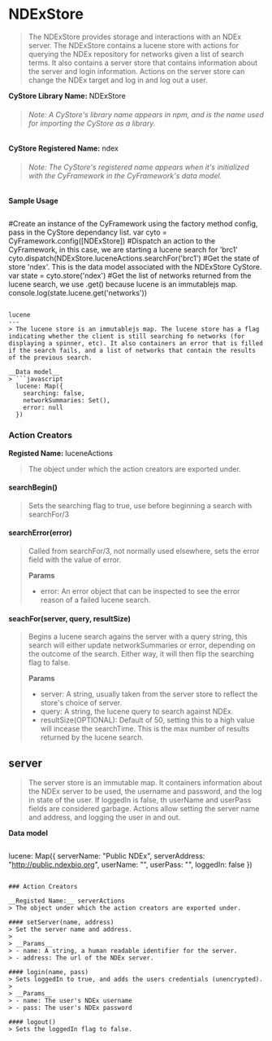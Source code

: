 
NDExStore
===
> The NDExStore provides storage and interactions with an NDEx server. The NDExStore contains a lucene store with actions for querying the NDEx repository for networks given a list of search terms. It also contains a server store that contains information about the server and login information. Actions on the server store can change the NDEx target and log in and log out a user.

__CyStore Library Name:__ NDExStore
> ######  Note: A CyStore's library name appears in npm, and is the name used for importing the CyStore as a library.

__CyStore Registered Name:__ ndex
> ######  Note: The CyStore's registered name appears when it's initialized with the CyFramework in the CyFramework's data model.

__Sample Usage__
> ```javascript
  #Create an instance of the CyFramework using the factory method config, pass in the CyStore dependancy list.
  var cyto = CyFramework.config([NDExStore])
  #Dispatch an action to the CyFramework, in this case, we are starting a lucene search for 'brc1'
  cyto.dispatch(NDExStore.luceneActions.searchFor('brc1')
  #Get the state of store 'ndex'. This is the data model associated with the NDExStore CyStore.
  var state = cyto.store('ndex')
  #Get the list of networks returned from the lucene search, we use .get() because lucene is an immutablejs map.
  console.log(state.lucene.get('networks'))
```

lucene
---
> The lucene store is an immutablejs map. The lucene store has a flag indicating whether the client is still searching fo networks (for displaying a spinner, etc). It also containers an error that is filled if the search fails, and a list of networks that contain the results of the previous search.

__Data model__
> ```javascript
  lucene: Map({
    searching: false,
    networkSummaries: Set(),
    error: null
  })
```

### Action Creators

__Registed Name:__ luceneActions
> The object under which the action creators are exported under. 

#### searchBegin()
> Sets the searching flag to true, use before beginning a search with searchFor/3

#### searchError(error)
> Called from searchFor/3, not normally used elsewhere, sets the error field with the value of error.
>
> __Params__
> - error: An error object that can be inspected to see the error reason of a failed lucene search.

#### seachFor(server, query, resultSize)
> Begins a lucene search agains the server with a query string, this search will either update networkSummaries or error, depending on the outcome of the search. Either way, it will then flip the searching flag to false.
>
> __Params__
> - server: A string, usually taken from the server store to reflect the store's choice of server.
> - query: A string, the lucene query to search against NDEx. 
> - resultSize(OPTIONAL): Default of 50, setting this to a high value will incease the searchTime. This is the max number of results returned by the lucene search.

server
---
> The server store is an immutable map. It containers information about the NDEx server to be used, the username and password, and the log in state of the user. If loggedIn is false, th userName and userPass fields are considered garbage. Actions allow setting the server name and address, and logging the user in and out.

__Data model__
> ```javascript
  lucene: Map({
    serverName: "Public NDEx",
    serverAddress: "http://public.ndexbio.org",
    userName: "",
    userPass: "",
    loggedIn: false
  })
```

### Action Creators

__Registed Name:__ serverActions
> The object under which the action creators are exported under. 

#### setServer(name, address)
> Set the server name and address.
>
> __Params__
> - name: A string, a human readable identifier for the server.
> - address: The url of the NDEx server.

#### login(name, pass)
> Sets loggedIn to true, and adds the users credentials (unencrypted).
>
> __Params__
> - name: The user's NDEx username
> - pass: The user's NDEx password 

#### logout()
> Sets the loggedIn flag to false.
